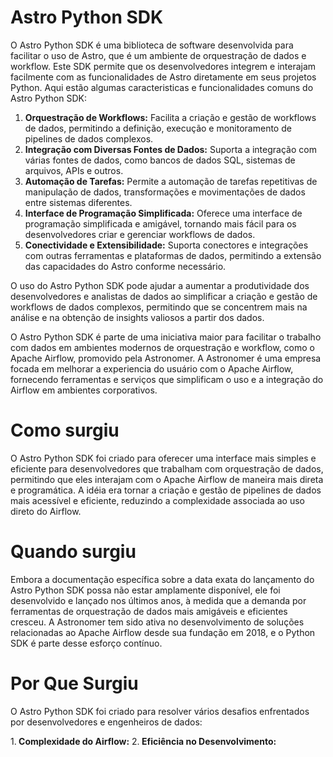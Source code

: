 # Astro Python SDK

O Astro Python SDK é uma biblioteca de software desenvolvida para facilitar o uso de Astro, que é um ambiente de orquestração de dados e workflow. Este SDK permite que os desenvolvedores integrem e interajam facilmente com as funcionalidades de Astro diretamente em seus projetos Python. Aqui estão algumas caracteristicas e funcionalidades comuns do Astro Python SDK:

1. <b>Orquestração de Workflows:</b> Facilita a criação e gestão de workflows de dados, permitindo a definição, execução e monitoramento de pipelines de dados complexos.
2. <b>Integração com Diversas Fontes de Dados:</b> Suporta a integração com várias fontes de dados, como bancos de dados SQL, sistemas de arquivos, APIs e outros.
3. <b>Automação de Tarefas:</b> Permite a automação de tarefas repetitivas de manipulação de dados, transformações e movimentações de dados entre sistemas diferentes.
4. <b>Interface de Programação Simplificada:</b> Oferece uma interface de programação simplificada e amigável, tornando mais fácil para os desenvolvedores criar e gerenciar workflows de dados.
5. <b>Conectividade e Extensibilidade:</b> Suporta conectores e integrações com outras ferramentas e plataformas de dados, permitindo a extensão das capacidades do Astro conforme necessário.

O uso do Astro Python SDK pode ajudar a aumentar a produtividade dos desenvolvedores e analistas de dados ao simplificar a criação e gestão de workflows de dados complexos, permitindo que se concentrem mais na análise e na obtenção de insights valiosos a partir dos dados.

O Astro Python SDK é parte de uma iniciativa maior para facilitar o trabalho com dados em ambientes modernos de orquestração e workflow, como o Apache Airflow, promovido pela Astronomer. A Astronomer é uma empresa focada em melhorar a experiencia do usuário com o Apache Airflow, fornecendo ferramentas e serviços que simplificam o uso e a integração do Airflow em ambientes corporativos.

# Como surgiu

O Astro Python SDK foi criado para oferecer uma interface mais simples e eficiente para desenvolvedores que trabalham com orquestração de dados, permitindo que eles interajam com o Apache Airflow de maneira mais direta e programática. A idéia era tornar a criação e gestão de pipelines de dados mais acessível e eficiente, reduzindo a complexidade associada ao uso direto do Airflow.

# Quando surgiu

Embora a documentação específica sobre a data exata do lançamento do Astro Python SDK possa não estar amplamente disponível, ele foi desenvolvido e lançado nos últimos anos, à medida que a demanda por ferramentas de orquestração de dados mais amigáveis e eficientes cresceu. A Astronomer tem sido ativa no desenvolvimento de soluções relacionadas ao Apache Airflow desde sua fundação em 2018, e o Python SDK é parte desse esforço contínuo.

# Por Que Surgiu

O Astro Python SDK foi criado para resolver vários desafios enfrentados por desenvolvedores e engenheiros de dados:

1.<b> Complexidade do Airflow:</b>
2.<b> Eficiência no Desenvolvimento:</b>


